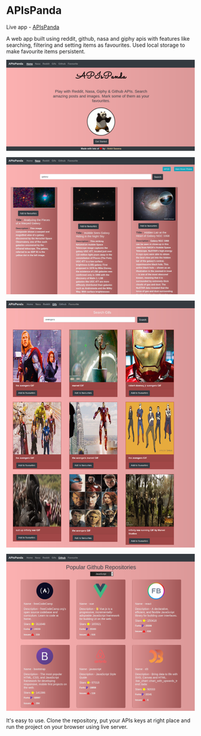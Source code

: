 
# APIsPanda

Live app - [APIsPanda](https://ankitsaxena21.github.io/APIsPanda/index.html)

A web app built using reddit, github, nasa and giphy apis with features like searching, filtering and setting items as favourites. Used local storage to make favourite items persistent.


![Home Page](https://raw.githubusercontent.com/ankitsaxena21/APIsPanda/master/screenshots/Screenshot_2020-06-14%20APIsPanda.png)

![Nasa](https://raw.githubusercontent.com/ankitsaxena21/APIsPanda/master/screenshots/Screenshot_2020-06-14%20Nasa.png)

![Gifs](https://raw.githubusercontent.com/ankitsaxena21/APIsPanda/master/screenshots/Screenshot_2020-06-14%20APIsPanda(1).jpg)

![Github](https://raw.githubusercontent.com/ankitsaxena21/APIsPanda/master/screenshots/Screenshot_2020-06-14%20APIsPanda(1).png)

It's easy to use. Clone the repository, put your APIs keys at right place and run the project on your browser using live server.
